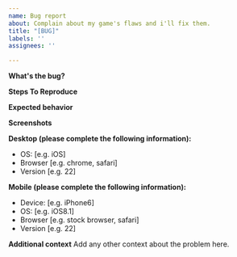 ```yaml
---
name: Bug report
about: Complain about my game's flaws and i'll fix them.
title: "[BUG]"
labels: ''
assignees: ''

---
```


**What's the bug?**
<!--
Explain What the Bug is About.
-->

**Steps To Reproduce**
<!--
Insert Your Steps to Reproduce.
-->
**Expected behavior**
<!--
Explain What Should Usualy Happen
-->

**Screenshots**
<!--
(Optional but Recomended) Add Screenshots or Videos of the Bug. DO NOT SHOW SENSIVE INFORMATION
-->

**Desktop (please complete the following information):**
 - OS: [e.g. iOS]
 - Browser [e.g. chrome, safari]
 - Version [e.g. 22]

**Mobile (please complete the following information):**
 - Device: [e.g. iPhone6]
 - OS: [e.g. iOS8.1]
 - Browser [e.g. stock browser, safari]
 - Version [e.g. 22]

**Additional context**
Add any other context about the problem here.
